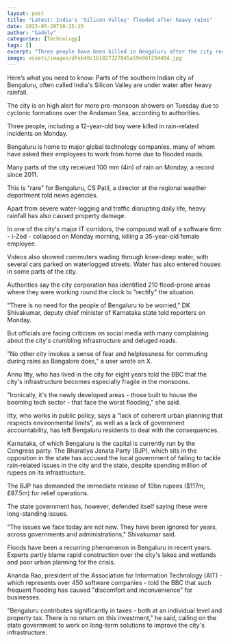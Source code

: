 ```yaml
---
layout: post
title: "Latest: India's 'Silicon Valley' flooded after heavy rains"
date: 2025-05-20T10:25:25
author: "badely"
categories: [Technology]
tags: []
excerpt: "Three people have been killed in Bengaluru after the city received heavy rainfall from Sunday night."
image: assets/images/dfeb48c1b1827327045a59e96f29440d.jpg
---
```


Here’s what you need to know: Parts of the southern Indian city of Bengaluru, often called India's Silicon Valley are under water after heavy rainfall. 

The city is on high alert for more pre-monsoon showers on Tuesday due to cyclonic formations over the Andaman Sea, according to authorities. 

Three people, including a 12-year-old boy were killed in rain-related incidents on Monday.

Bengaluru is home to major global technology companies, many of whom have asked their employees to work from home due to flooded roads. 

Many parts of the city received 100 mm (4in) of rain on Monday, a record since 2011. 

This is "rare" for Bengaluru, CS Patil, a director at the regional weather department  told news agencies. 

Apart from severe water-logging and traffic disrupting daily life, heavy rainfall has also caused property damage. 

In one of the city's major IT corridors, the compound wall of a software firm - i-Zed - collapsed on Monday morning, killing a 35-year-old female employee.

Videos also showed commuters wading through knee-deep water, with several cars parked on waterlogged streets. Water has also entered houses in some parts of the city. 

Authorities say the city corporation has identified 210 flood-prone areas where they were working round the clock to "rectify" the situation. 

"There is no need for the people of Bengaluru to be worried," DK Shivakumar, deputy chief minister of Karnataka state told reporters on Monday. 

But officials are facing criticism on social media with many complaining about the city's crumbling infrastructure and deluged roads. 

"No other city invokes a sense of fear and helplessness for commuting during rains as Bangalore does," a user wrote on X.

Annu Itty, who has lived in the city for eight years told the BBC that the city's infrastructure becomes especially fragile in the monsoons. 

"Ironically, it's the newly developed areas - those built to house the booming tech sector - that face the worst flooding," she said. 

Itty, who works in public policy, says a "lack of coherent urban planning that respects environmental limits", as well as a lack of government accountability, has left Bengaluru residents to deal with the consequences. 

Karnataka, of which Bengaluru is the capital is currently run by the Congress party. The Bharatiya Janata Party (BJP), which sits in the opposition in the state has  accused the local government of failing to tackle rain-related issues in the city and the state, despite spending million of rupees on its infrastructure.

The BJP has demanded the immediate release of 10bn rupees ($117m, £87.5m) for relief operations.

The state government has, however, defended itself saying these were long-standing issues.

"The issues we face today are not new. They have been ignored for years, across governments and administrations," Shivakumar said.

Floods have been a recurring phenomenon in Bengaluru in recent years.  Experts partly blame rapid construction over the city's lakes and wetlands and poor urban planning for the crisis.

Ananda Rao, president of the Association for Information Technology (AIT) - which represents over 450 software companies - told the BBC that such frequent flooding has caused "discomfort and inconvenience" for businesses. 

"Bengaluru contributes significantly in taxes - both at an individual level and property tax. There is no return on this investment," he said, calling on the state government to work on long-term solutions to improve the city's infrastructure. 

